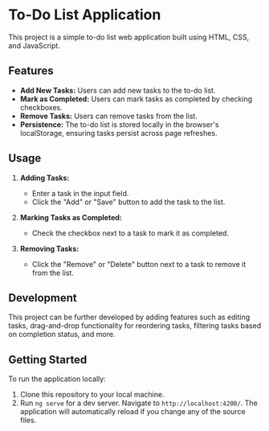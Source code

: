 # To-Do List Application

This project is a simple to-do list web application built using HTML, CSS, and JavaScript.

## Features

- **Add New Tasks:** Users can add new tasks to the to-do list.
- **Mark as Completed:** Users can mark tasks as completed by checking checkboxes.
- **Remove Tasks:** Users can remove tasks from the list.
- **Persistence:** The to-do list is stored locally in the browser's localStorage, ensuring tasks persist across page refreshes.

## Usage

1. **Adding Tasks:**
   - Enter a task in the input field.
   - Click the "Add" or "Save" button to add the task to the list.

2. **Marking Tasks as Completed:**
   - Check the checkbox next to a task to mark it as completed.

3. **Removing Tasks:**
   - Click the "Remove" or "Delete" button next to a task to remove it from the list.

## Development

This project can be further developed by adding features such as editing tasks, drag-and-drop functionality for reordering tasks, filtering tasks based on completion status, and more.

## Getting Started

To run the application locally:
1. Clone this repository to your local machine.
2. Run `ng serve` for a dev server. Navigate to `http://localhost:4200/`. The application will automatically reload if you change any of the source files.
